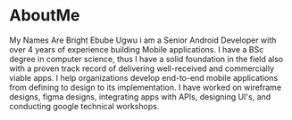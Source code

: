 # AboutMe
My Names Are Bright Ebube Ugwu i am a Senior Android Developer with over 4 years of experience building Mobile applications. I have a BSc degree in computer science, thus I have a solid foundation in the field also with a proven track record of delivering well-received and commercially viable apps. I help organizations develop end-to-end mobile applications from defining to design to its implementation. I have worked on wireframe designs, figma designs, integrating apps with APIs, designing UI's, and conducting google technical workshops.
